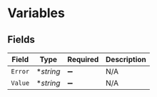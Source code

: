 # Variables


## Fields

| Field              | Type               | Required           | Description        |
| ------------------ | ------------------ | ------------------ | ------------------ |
| `Error`            | **string*          | :heavy_minus_sign: | N/A                |
| `Value`            | **string*          | :heavy_minus_sign: | N/A                |